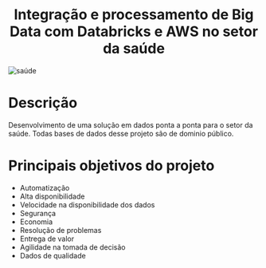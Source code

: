 <h1 align="center">Integração e processamento de Big Data com Databricks e AWS no setor da saúde</h1>


![saúde](https://img.freepik.com/fotos-gratis/banner-medico-com-medico-trabalhando-no-laptop_23-2149611211.jpg?w=1380&t=st=1701634402~exp=1701635002~hmac=266b58f9e8caa731f7627e00babf36446af67e1280390fee6e1d890e8e6cde39)

# Descrição

Desenvolvimento de uma solução em dados ponta a ponta para o setor da saúde.
Todas bases de dados desse projeto são de dominio público.


# Principais objetivos do projeto

- Automatização
- Alta disponibilidade
- Velocidade na disponibilidade dos dados
- Segurança
- Economia
- Resolução de problemas
- Entrega de valor
- Agilidade na tomada de decisão
- Dados de qualidade
